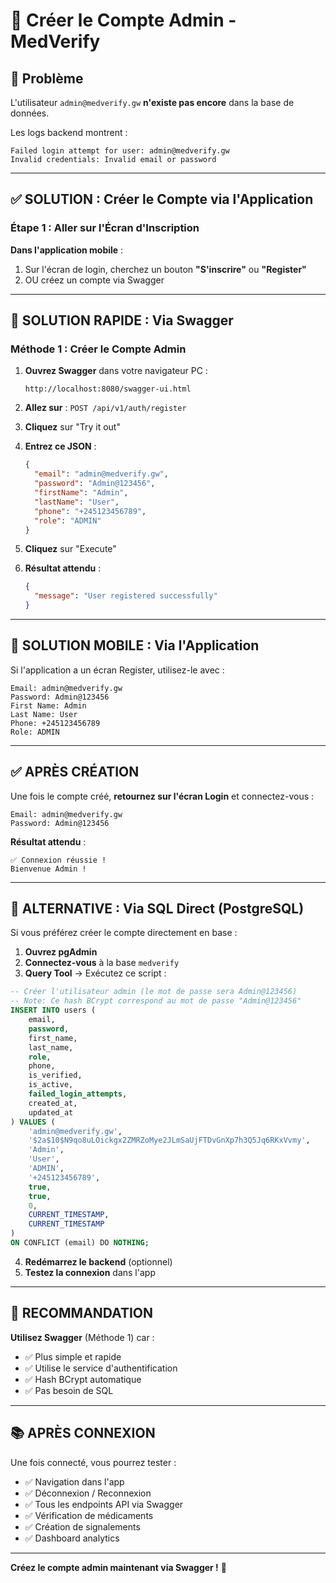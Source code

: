 # 🔐 Créer le Compte Admin - MedVerify

## 🚨 Problème

L'utilisateur `admin@medverify.gw` **n'existe pas encore** dans la base de données.

Les logs backend montrent :

```
Failed login attempt for user: admin@medverify.gw
Invalid credentials: Invalid email or password
```

---

## ✅ SOLUTION : Créer le Compte via l'Application

### Étape 1 : Aller sur l'Écran d'Inscription

**Dans l'application mobile** :

1. Sur l'écran de login, cherchez un bouton **"S'inscrire"** ou **"Register"**
2. OU créez un compte via Swagger

---

## 🎯 SOLUTION RAPIDE : Via Swagger

### Méthode 1 : Créer le Compte Admin

1. **Ouvrez Swagger** dans votre navigateur PC :

   ```
   http://localhost:8080/swagger-ui.html
   ```

2. **Allez sur** : `POST /api/v1/auth/register`

3. **Cliquez** sur "Try it out"

4. **Entrez ce JSON** :

   ```json
   {
     "email": "admin@medverify.gw",
     "password": "Admin@123456",
     "firstName": "Admin",
     "lastName": "User",
     "phone": "+245123456789",
     "role": "ADMIN"
   }
   ```

5. **Cliquez** sur "Execute"

6. **Résultat attendu** :
   ```json
   {
     "message": "User registered successfully"
   }
   ```

---

## 📱 SOLUTION MOBILE : Via l'Application

Si l'application a un écran Register, utilisez-le avec :

```
Email: admin@medverify.gw
Password: Admin@123456
First Name: Admin
Last Name: User
Phone: +245123456789
Role: ADMIN
```

---

## ✅ APRÈS CRÉATION

Une fois le compte créé, **retournez sur l'écran Login** et connectez-vous :

```
Email: admin@medverify.gw
Password: Admin@123456
```

**Résultat attendu** :

```
✅ Connexion réussie !
Bienvenue Admin !
```

---

## 🔧 ALTERNATIVE : Via SQL Direct (PostgreSQL)

Si vous préférez créer le compte directement en base :

1. **Ouvrez pgAdmin**
2. **Connectez-vous** à la base `medverify`
3. **Query Tool** → Exécutez ce script :

```sql
-- Créer l'utilisateur admin (le mot de passe sera Admin@123456)
-- Note: Ce hash BCrypt correspond au mot de passe "Admin@123456"
INSERT INTO users (
    email,
    password,
    first_name,
    last_name,
    role,
    phone,
    is_verified,
    is_active,
    failed_login_attempts,
    created_at,
    updated_at
) VALUES (
    'admin@medverify.gw',
    '$2a$10$N9qo8uLOickgx2ZMRZoMye2JLmSaUjFTDvGnXp7h3Q5Jq6RKxVvmy',
    'Admin',
    'User',
    'ADMIN',
    '+245123456789',
    true,
    true,
    0,
    CURRENT_TIMESTAMP,
    CURRENT_TIMESTAMP
)
ON CONFLICT (email) DO NOTHING;
```

4. **Redémarrez le backend** (optionnel)
5. **Testez la connexion** dans l'app

---

## 🎯 RECOMMANDATION

**Utilisez Swagger** (Méthode 1) car :

- ✅ Plus simple et rapide
- ✅ Utilise le service d'authentification
- ✅ Hash BCrypt automatique
- ✅ Pas besoin de SQL

---

## 📚 APRÈS CONNEXION

Une fois connecté, vous pourrez tester :

- ✅ Navigation dans l'app
- ✅ Déconnexion / Reconnexion
- ✅ Tous les endpoints API via Swagger
- ✅ Vérification de médicaments
- ✅ Création de signalements
- ✅ Dashboard analytics

---

**Créez le compte admin maintenant via Swagger !** 🚀
